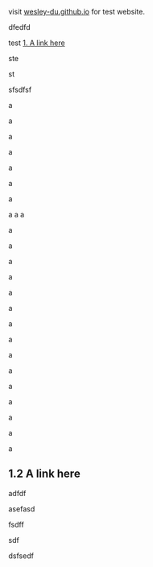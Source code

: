 visit [wesley-du.github.io](https://wesley-du.github.io) for test website.


dfedfd

test [1. A link here](#1-2-A-link-here)

ste

st

sfsdfsf

a

a

a

a

a

a

a

a
a
a

a

a

a

a

a

a

a


a


a

a

a

a

a

a

a
## 1.2 A link here

adfdf

asefasd

fsdff

sdf

dsfsedf
